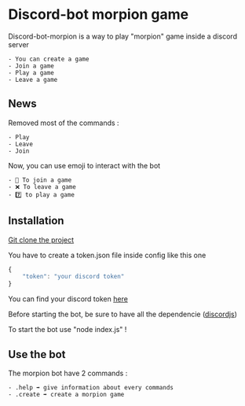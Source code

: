 # Discord-bot morpion game

Discord-bot-morpion is a way to play "morpion" game inside a discord server

    - You can create a game
    - Join a game
    - Play a game
    - Leave a game

## News

Removed most of the commands :

    - Play
    - Leave
    - Join

Now, you can use emoji to interact with the bot

    - 👥 To join a game
    - ❌ To leave a game
    - 7️⃣ to play a game

## Installation

[Git clone the project][github]

You have to create a token.json file inside config like this one

```js
{
    "token": "your discord token"
}
```

You can find your discord token [here][discord-token]

Before starting the bot, be sure to have all the dependencie ([discordjs])

To start the bot use "node index.js" !

## Use the bot

The morpion bot have 2 commands :

    - .help ➡ give information about every commands
    - .create ➡ create a morpion game

[github]: https://github.com/AloisH/discord-bot-morpion.git
[discord-token]: https://discordapp.com/developers/applications
[discordjs]: https://discord.js.org/#/
